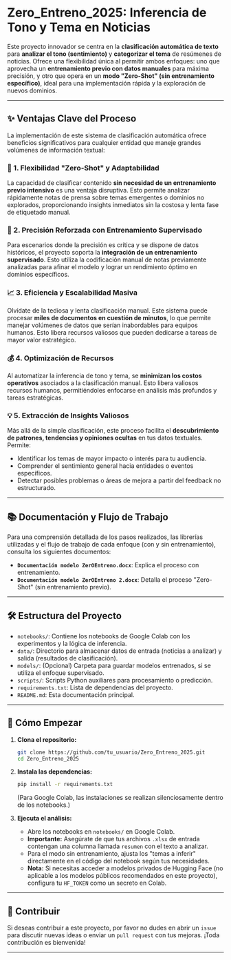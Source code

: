 # Zero_Entreno_2025: Inferencia de Tono y Tema en Noticias

Este proyecto innovador se centra en la **clasificación automática de texto** para **analizar el tono (sentimiento)** y **categorizar el tema** de resúmenes de noticias. Ofrece una flexibilidad única al permitir ambos enfoques: uno que aprovecha un **entrenamiento previo con datos manuales** para máxima precisión, y otro que opera en un **modo "Zero-Shot" (sin entrenamiento específico)**, ideal para una implementación rápida y la exploración de nuevos dominios.

---

## ✨ Ventajas Clave del Proceso

La implementación de este sistema de clasificación automática ofrece beneficios significativos para cualquier entidad que maneje grandes volúmenes de información textual:

### 🚀 1. **Flexibilidad "Zero-Shot" y Adaptabilidad**
La capacidad de clasificar contenido **sin necesidad de un entrenamiento previo intensivo** es una ventaja disruptiva. Esto permite analizar rápidamente notas de prensa sobre temas emergentes o dominios no explorados, proporcionando insights inmediatos sin la costosa y lenta fase de etiquetado manual.

### 🎯 2. **Precisión Reforzada con Entrenamiento Supervisado**
Para escenarios donde la precisión es crítica y se dispone de datos históricos, el proyecto soporta la **integración de un entrenamiento supervisado**. Esto utiliza la codificación manual de notas previamente analizadas para afinar el modelo y lograr un rendimiento óptimo en dominios específicos.

### 📈 3. **Eficiencia y Escalabilidad Masiva**
Olvídate de la tediosa y lenta clasificación manual. Este sistema puede procesar **miles de documentos en cuestión de minutos**, lo que permite manejar volúmenes de datos que serían inabordables para equipos humanos. Esto libera recursos valiosos que pueden dedicarse a tareas de mayor valor estratégico.

### 💰 4. **Optimización de Recursos**
Al automatizar la inferencia de tono y tema, se **minimizan los costos operativos** asociados a la clasificación manual. Esto libera valiosos recursos humanos, permitiéndoles enfocarse en análisis más profundos y tareas estratégicas.

### 💡 5. **Extracción de Insights Valiosos**
Más allá de la simple clasificación, este proceso facilita el **descubrimiento de patrones, tendencias y opiniones ocultas** en tus datos textuales. Permite:
* Identificar los temas de mayor impacto o interés para tu audiencia.
* Comprender el sentimiento general hacia entidades o eventos específicos.
* Detectar posibles problemas o áreas de mejora a partir del feedback no estructurado.

---

## 📚 Documentación y Flujo de Trabajo

Para una comprensión detallada de los pasos realizados, las librerías utilizadas y el flujo de trabajo de cada enfoque (con y sin entrenamiento), consulta los siguientes documentos:

* **`Documentación modelo ZerOEntreno.docx`**: Explica el proceso con entrenamiento.
* **`Documentación modelo ZerOEntreno 2.docx`**: Detalla el proceso "Zero-Shot" (sin entrenamiento previo).

---

## 🛠️ Estructura del Proyecto

* `notebooks/`: Contiene los notebooks de Google Colab con los experimentos y la lógica de inferencia.
* `data/`: Directorio para almacenar datos de entrada (noticias a analizar) y salida (resultados de clasificación).
* `models/`: (Opcional) Carpeta para guardar modelos entrenados, si se utiliza el enfoque supervisado.
* `scripts/`: Scripts Python auxiliares para procesamiento o predicción.
* `requirements.txt`: Lista de dependencias del proyecto.
* `README.md`: Esta documentación principal.

---

## 🚀 Cómo Empezar

1.  **Clona el repositorio:**
    ```bash
    git clone https://github.com/tu_usuario/Zero_Entreno_2025.git
    cd Zero_Entreno_2025
    ```

2.  **Instala las dependencias:**
    ```bash
    pip install -r requirements.txt
    ```
    (Para Google Colab, las instalaciones se realizan silenciosamente dentro de los notebooks.)

3.  **Ejecuta el análisis:**
    * Abre los notebooks en `notebooks/` en Google Colab.
    * **Importante:** Asegúrate de que tus archivos `.xlsx` de entrada contengan una columna llamada `resumen` con el texto a analizar.
    * Para el modo sin entrenamiento, ajusta los "temas a inferir" directamente en el código del notebook según tus necesidades.
    * **Nota:** Si necesitas acceder a modelos privados de Hugging Face (no aplicable a los modelos públicos recomendados en este proyecto), configura tu `HF_TOKEN` como un secreto en Colab.

---

## 🤝 Contribuir

Si deseas contribuir a este proyecto, por favor no dudes en abrir un `issue` para discutir nuevas ideas o enviar un `pull request` con tus mejoras. ¡Toda contribución es bienvenida!

---
